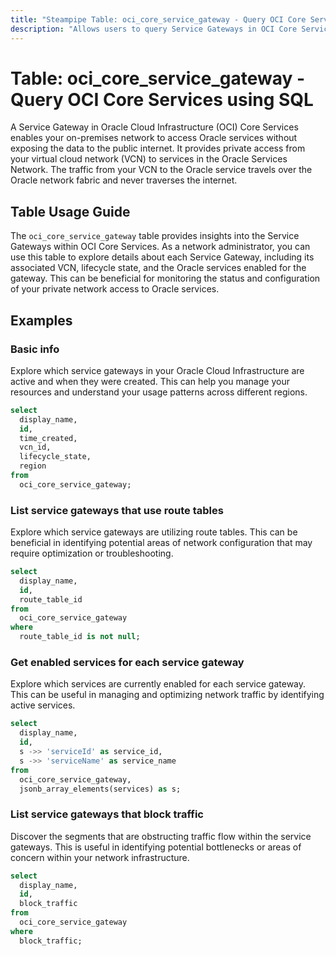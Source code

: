 ```yaml
---
title: "Steampipe Table: oci_core_service_gateway - Query OCI Core Services using SQL"
description: "Allows users to query Service Gateways in OCI Core Services."
---
```


# Table: oci_core_service_gateway - Query OCI Core Services using SQL

A Service Gateway in Oracle Cloud Infrastructure (OCI) Core Services enables your on-premises network to access Oracle services without exposing the data to the public internet. It provides private access from your virtual cloud network (VCN) to services in the Oracle Services Network. The traffic from your VCN to the Oracle service travels over the Oracle network fabric and never traverses the internet.

## Table Usage Guide

The `oci_core_service_gateway` table provides insights into the Service Gateways within OCI Core Services. As a network administrator, you can use this table to explore details about each Service Gateway, including its associated VCN, lifecycle state, and the Oracle services enabled for the gateway. This can be beneficial for monitoring the status and configuration of your private network access to Oracle services.

## Examples

### Basic info
Explore which service gateways in your Oracle Cloud Infrastructure are active and when they were created. This can help you manage your resources and understand your usage patterns across different regions.

```sql
select
  display_name,
  id,
  time_created,
  vcn_id,
  lifecycle_state,
  region
from
  oci_core_service_gateway;
```

### List service gateways that use route tables
Explore which service gateways are utilizing route tables. This can be beneficial in identifying potential areas of network configuration that may require optimization or troubleshooting.

```sql
select
  display_name,
  id,
  route_table_id
from
  oci_core_service_gateway
where
  route_table_id is not null;
```

### Get enabled services for each service gateway
Explore which services are currently enabled for each service gateway. This can be useful in managing and optimizing network traffic by identifying active services.

```sql
select
  display_name,
  id,
  s ->> 'serviceId' as service_id,
  s ->> 'serviceName' as service_name
from
  oci_core_service_gateway,
  jsonb_array_elements(services) as s;
```

### List service gateways that block traffic
Discover the segments that are obstructing traffic flow within the service gateways. This is useful in identifying potential bottlenecks or areas of concern within your network infrastructure.

```sql
select
  display_name,
  id,
  block_traffic
from
  oci_core_service_gateway
where
  block_traffic;
```